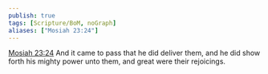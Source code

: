 ```yaml
---
publish: true
tags: [Scripture/BoM, noGraph]
aliases: ["Mosiah 23:24"]
---
```

[Mosiah 23:24](https://churchofjesuschrist.org/study/scriptures/bofm/mosiah/23?lang=eng&id=p24#p24) And it came to pass that he did deliver them, and he did show forth his mighty power unto them, and great were their rejoicings.
